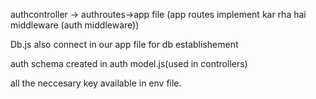 authcontroller -> authroutes->app file 
(app routes implement kar rha hai middleware (auth middleware))

Db.js also connect in our app file for db establishement 

auth schema created in auth model.js(used in controllers)
 
 all the neccesary key available in env file.